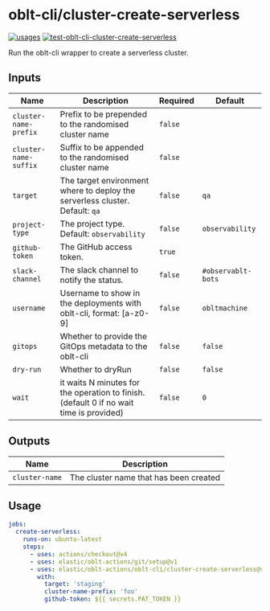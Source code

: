 # <!--name-->oblt-cli/cluster-create-serverless<!--/name-->

[![usages](https://img.shields.io/badge/usages-white?logo=githubactions&logoColor=blue)](https://github.com/search?q=elastic%2Foblt-actions%2Foblt-cli%2Fcluster-create-serverless+%28path%3A.github%2Fworkflows+OR+path%3A**%2Faction.yml+OR+path%3A**%2Faction.yaml%29&type=code)
[![test-oblt-cli-cluster-create-serverless](https://github.com/elastic/oblt-actions/actions/workflows/test-oblt-cli-cluster-create-serverless.yml/badge.svg?branch=main)](https://github.com/elastic/oblt-actions/actions/workflows/test-oblt-cli-cluster-create-serverless.yml)

<!--description-->
Run the oblt-cli wrapper to create a serverless cluster.
<!--/description-->

## Inputs
<!--inputs-->
| Name                  | Description                                                                             | Required | Default            |
|-----------------------|-----------------------------------------------------------------------------------------|----------|--------------------|
| `cluster-name-prefix` | Prefix to be prepended to the randomised cluster name                                   | `false`  | ` `                |
| `cluster-name-suffix` | Suffix to be appended to the randomised cluster name                                    | `false`  | ` `                |
| `target`              | The target environment where to deploy the serverless cluster. Default: `qa`            | `false`  | `qa`               |
| `project-type`        | The project type. Default: `observability`                                              | `false`  | `observability`    |
| `github-token`        | The GitHub access token.                                                                | `true`   | ` `                |
| `slack-channel`       | The slack channel to notify the status.                                                 | `false`  | `#observablt-bots` |
| `username`            | Username to show in the deployments with oblt-cli, format: [a-z0-9]                     | `false`  | `obltmachine`      |
| `gitops`              | Whether to provide the GitOps metadata to the oblt-cli                                  | `false`  | `false`            |
| `dry-run`             | Whether to dryRun                                                                       | `false`  | `false`            |
| `wait`                | it waits N minutes for the operation to finish. (default 0 if no wait time is provided) | `false`  | `0`                |
<!--/inputs-->

## Outputs
<!--outputs-->
| Name           | Description                            |
|----------------|----------------------------------------|
| `cluster-name` | The cluster name that has been created |
<!--/outputs-->

## Usage

<!--usage action="elastic/oblt-actions/**" version="env:VERSION"-->
```yaml
jobs:
  create-serverless:
    runs-on: ubuntu-latest
    steps:
      - uses: actions/checkout@v4
      - uses: elastic/oblt-actions/git/setup@v1
      - uses: elastic/oblt-actions/oblt-cli/cluster-create-serverless@v1
        with:
          target: 'staging'
          cluster-name-prefix: 'foo'
          github-token: ${{ secrets.PAT_TOKEN }}
```
<!--/usage-->
